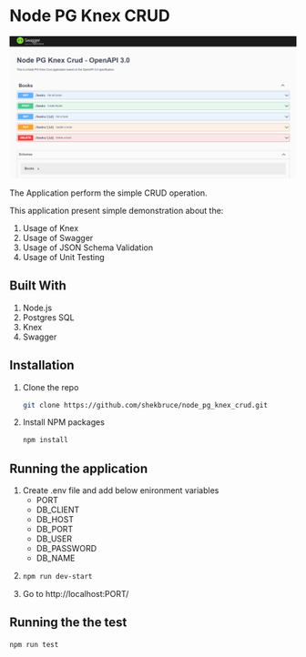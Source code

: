 # Node PG Knex CRUD

![Node PG Knex CRUD Screen Shot](./assets/homepage.png)

The Application perform the simple CRUD operation.

This application present simple demonstration about the:
1. Usage of Knex
2. Usage of Swagger
3. Usage of JSON Schema Validation
4. Usage of Unit Testing

## Built With
1. Node.js
2. Postgres SQL
3. Knex
4. Swagger


## Installation

1. Clone the repo
   ```sh
   git clone https://github.com/shekbruce/node_pg_knex_crud.git
   ```
2. Install NPM packages
   ```sh
   npm install
   ```

## Running the application

1. Create .env file and add below enironment variables
    * PORT
    * DB_CLIENT
    * DB_HOST
    * DB_PORT
    * DB_USER
    * DB_PASSWORD
    * DB_NAME
2. ```sh
   npm run dev-start
   ``` 
3. Go to http://localhost:PORT/  

## Running the the test
   ```sh
   npm run test
   ```
    

